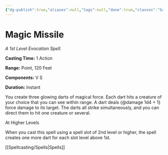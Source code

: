 ```yaml
---
{"dg-publish":true,"aliases":null,"tags":null,"done":true,"classes":"Sorcerer, Wizard,","spellLevel":1,"school":"Evocation","source":"PHB","permalink":"/spells/magic-missile/","dgHomeLink":false,"dgPassFrontmatter":true}
---
```


# Magic Missile
*A 1st Level Evocation Spell.*

**Casting Time:** 1 Action

**Range:** Point, 120 Feet

**Components:** V S 

**Duration:** Instant

You create three glowing darts of magical force. Each dart hits a creature of your choice that you can see within range. A dart deals {@damage 1d4 + 1} force damage to its target. The darts all strike simultaneously, and you can direct them to hit one creature or several.

At Higher Levels

When you cast this spell using a spell slot of 2nd level or higher, the spell creates one more dart for each slot level above 1st.

[[Spellcasting/Spells|Spells]]